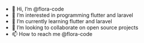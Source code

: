 - 👋 Hi, I’m @flora-code
- 👀 I’m interested in programming flutter and laravel
- 🌱 I’m currently learning flutter and laravel
- 💞️ I’m looking to collaborate on open source projects
- 📫 How to reach me @flora-code

<!---
flora-code/flora-code is a ✨ special ✨ repository because its `README.md` (this file) appears on your GitHub profile.
You can click the Preview link to take a look at your changes.
--->
